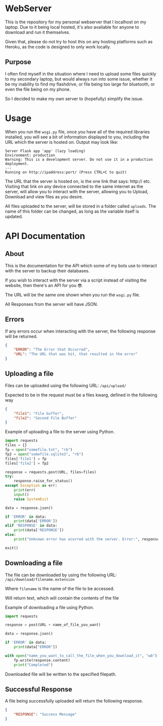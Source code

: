 # WebServer

This is the repository for my personal webserver that I localhost on my laptop.
Due to it being local hosted, it's also available for anyone to download and run it themselves.

Given that, please do not try to host this on any hosting platforms such as Heroku, as the code is designed to only work locally.

## Purpose
I often find myself in the situation where I need to upload some files quickly to my secondary laptop, but would always run into some issue, whether it be my inability to find my flashdrive, or file being too large for bluetooth, or even the file being on my phone.

So I decided to make my own server to (hopefully) simplify the issue. 

# Usage
When you run the `wsgi.py` file, once you have all of the required libraries installed, you will see a bit of information displayed to you, including the URL which the server is hosted on. Output may look like:

```
Server Flask app 'app' (lazy loading)
Environment: production
Warning: This is a development server. Do not use it in a production deployment.
---
Running on http://ipaddress:port/ (Press CTRL+C to quit)
```

The URL that the server is hosted on, is the one link that says: http:// etc. Visiting that link on any device connected to the same internet as the server, will allow you to interact with the server, allowing you to Upload, Download and view files as you desire.

All files uploaded to the server, will be stored in a folder called `uploads`. The name of this folder can be changed, as long as the variable itself is updated. 


# API Documentation

## About
This is the documentation for the API which some of my bots use to interact with the server to backup their databases.

If you wish to interact with the server via a script instead of visiting the website, then there's an API for you 😎.

The URL will be the same one shown when you run the `wsgi.py` file.

All Responses from the server will have JSON.

## Errors
If any errors occur when interacting with the server, the following response will be returned.

```json
{
    "ERROR": "The Error that Occurred",
    "URL": "The URL that was hit, that resulted in the error"
}
```
## Uploading a file
Files can be uploaded using the following URL: `/api/upload/`

Expected to be in the request must be a files kwarg, defined in the following way

```json
{
    "file1": "File buffer",
    "file2": "Second File Buffer"
}
```

Example of uploading a file to the server using Python.

```py
import requests
files = {}
fp = open("somefile.txt", "rb")
fp2 = open("somefile.sqlite3", "rb")
files['file1'] = fp
files['file2'] = fp2

response = requests.post(URL, files=files)
try:
    response.raise_for_status()
except Exception as err:
    print(err)
    input()
    raise SystemExit

data = response.json()

if 'ERROR' in data:
    print(data['ERROR'])
elif 'RESPONSE' in data:
    print(data['RESPONSE'])
else:
    print("Unknown error has ocurred with the server. Error:", response)

exit()
```

## Downloading a file
The file can be downloaded by using the following URL: `/api/download/filename.extension`

Where `filename` is the name of the file to be accessed.

Will return text, which will contain the contents of the file

Example of downloading a file using Python.

```py
import requests

response = post(URL + name_of_file_you_want)

data = response.json()

if 'ERROR' in data:
    print(data["ERROR"])

with open("name_you_want_to_call_the_file_when_you_download_it", "wb") as fp:
    fp.write(response.content)
    print("Completed")
```

Downloaded file will be written to the specified filepath.

## Successful Response

A file being successfully uploaded will return the following response.

```json
{
    "RESPONSE": "Success Message"
}

```